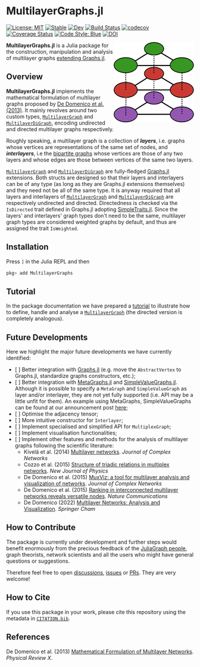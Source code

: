 # MultilayerGraphs.jl 

[![License: MIT](https://img.shields.io/badge/License-MIT-green.svg)](https://github.com/InPhyT/MultilayerGraphs.jl/blob/main/LICENSE)
[![Stable](https://img.shields.io/badge/docs-stable-blue.svg)](https://InPhyT.github.io/MultilayerGraphs.jl/stable)
[![Dev](https://img.shields.io/badge/docs-dev-blue.svg)](https://InPhyT.github.io/MultilayerGraphs.jl/dev)
[![Build Status](https://github.com/InPhyT/MultilayerGraphs.jl/actions/workflows/CI.yml/badge.svg?branch=main)](https://github.com/InPhyT/MultilayerGraphs.jl/actions/workflows/CI.yml?query=branch%3Amain)
[![codecov](https://codecov.io/gh/InPhyT/MultilayerGraphs.jl/branch/main/graph/badge.svg?token=Z758JuxDJX)](https://codecov.io/gh/InPhyT/MultilayerGraphs.jl)
[![Coverage Status](https://coveralls.io/repos/github/InPhyT/MultilayerGraphs.jl/badge.svg?branch=main)](https://coveralls.io/github/InPhyT/MultilayerGraphs.jl?branch=main)
[![Code Style: Blue](https://img.shields.io/badge/code%20style-blue-4495d1.svg)](https://github.com/invenia/BlueStyle)
[![DOI](https://zenodo.org/badge/490352002.svg)](https://zenodo.org/badge/latestdoi/490352002)

<img align="right" width="215" height="215" src="https://github.com/InPhyT/MultilayerGraphs.jl/blob/main/docs/src/assets/logo.png?raw=true">

**MultilayerGraphs.jl** is a Julia package for the construction, manipulation and analysis of multilayer graphs [extending Graphs.jl](https://juliagraphs.org/Graphs.jl/dev/ecosystem/interface/).

## Overview

**MultilayerGraphs.jl** implements the mathematical formulation of multilayer graphs proposed by [De Domenico et al. (2013)](https://doi.org/10.1103/PhysRevX.3.041022). It mainly revolves around two custom types, [`MultilayerGraph`](@ref) and [`MultilayerDiGraph`](@ref), encoding undirected and directed multilayer graphs respectively.

Roughly speaking, a multilayer graph is a collection of ***layers***, i.e. graphs whose vertices are representations of the same set of nodes, and ***interlayers***, i.e the [bipartite graphs](https://en.wikipedia.org/wiki/Bipartite_graph) whose vertices are those of any two layers and whose edges are those between vertices of the same two layers.

[`MultilayerGraph`](@ref) and [`MultilayerDiGraph`](@ref) are fully-fledged [Graphs.jl](https://github.com/JuliaGraphs/Graphs.jl) extensions. Both structs are designed so that their layers and interlayers can be of any type (as long as they are Graphs.jl extensions themselves) and they need not be all of the same type. It is anyway required that all layers and interlayers of [`MultilayerGraph`](@ref) and [`MultilayerDiGraph`](@ref) are respectively undirected and directed. Directedness is checked via the `IsDirected` trait defined in Graphs.jl adopting [SimpleTraits.jl](https://github.com/mauro3/SimpleTraits.jl). Since the layers' and interlayers' graph types don't need to be the same, multilayer graph types are considered weighted graphs by default, and thus are assigned the trait `IsWeighted`.

## Installation

Press `]` in the Julia REPL and then

```julia
pkg> add MultilayerGraphs
```

## Tutorial

In the package documentation we have prepared a [tutorial](https://inphyt.github.io/MultilayerGraphs.jl/stable/#Tutorial) to illustrate how to define, handle and analyse a [`MultilayerGraph`](@ref) (the directed version is completely analogous).

## Future Developments

Here we highlight the major future developments we have currently identified:

- [ ] Better integration with [Graphs.jl](https://github.com/JuliaGraphs/Graphs.jl) (e.g. move the `AbstractVertex` to Graphs.jl, standardize graphs constructors, etc.);
- [ ] Better integration with [MetaGraphs.jl](https://github.com/JuliaGraphs/MetaGraphs.jl) and [SimpleValueGraphs.jl](https://github.com/simonschoelly/SimpleValueGraphs.jl). Although it is possible to specify a `MetaGraph` and `SimpleValueGraph` as layer and/or interlayer, they are not yet fully supported (i.e. API may be a little unfit for them). An example using MetaGraphs, SimpleValueGraphs can be found at our announcement post [here]();
- [ ] Optimise the adjacency tensor;
- [ ] More intuitive constructor for `Interlayer`;
- [ ] Implement specialised and simplified API for `MultiplexGraph`;
- [ ] Implement visualisation functionalities;
- [ ] Implement other features and methods for the analysis of multilayer graphs following the scientific literature:
  - Kivelä et al. (2014) [Multilayer networks](https://doi.org/10.1093/comnet/cnu016). *Journal of Complex Networks*
  - Cozzo et al. (2015) [Structure of triadic relations in multiplex networks](https://doi.org/10.1088/1367-2630/17/7/073029). *New Journal of Physics*
  - De Domenico et al. (2015) [MuxViz: a tool for multilayer analysis and visualization of networks](https://doi.org/10.1093/comnet/cnu038). *Journal of Complex Networks*
  - De Domenico et al. (2015) [Ranking in interconnected multilayer networks reveals versatile nodes](https://doi.org/10.1038/ncomms7868). *Nature Communications*
  - De Domenico (2022) [Multilayer Networks: Analysis and Visualization](https://doi.org/10.1007/978-3-030-75718-2). *Springer Cham*

## How to Contribute

The package is currently under development and further steps would benefit enormously from the precious feedback of the [JuliaGraph people](https://github.com/orgs/JuliaGraphs/people), graph theorists, network scientists and all the users who might have general questions or suggestions. 

Therefore feel free to open [discussions](https://github.com/InPhyT/MultilayerGraphs.jl/discussions), [issues](https://github.com/InPhyT/MultilayerGraphs.jl/issues) or [PRs](https://github.com/InPhyT/MultilayerGraphs.jl/pulls). They are very welcome!   

## How to Cite

If you use this package in your work, please cite this repository using the metadata in [`CITATION.bib`](https://github.com/InPhyT/MultilayerGraphs.jl/blob/main/CITATION.bib).

## References

De Domenico et al. (2013) [Mathematical Formulation of Multilayer Networks](https://doi.org/10.1103/PhysRevX.3.041022). *Physical Review X*.
